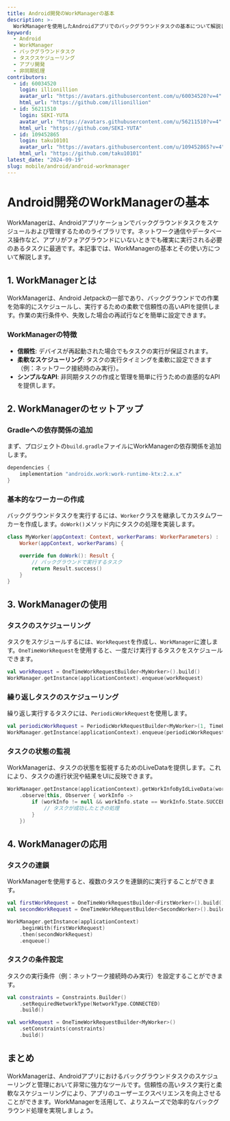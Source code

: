 ```yaml
---
title: Android開発のWorkManagerの基本
description: >-
  WorkManagerを使用したAndroidアプリでのバックグラウンドタスクの基本について解説します。信頼性の高いタスクスケジューリングの方法を学びましょう。
keyword:
  - Android
  - WorkManager
  - バックグラウンドタスク
  - タスクスケジューリング
  - アプリ開発
  - 非同期処理
contributors:
  - id: 60034520
    login: illionillion
    avatar_url: "https://avatars.githubusercontent.com/u/60034520?v=4"
    html_url: "https://github.com/illionillion"
  - id: 56211510
    login: SEKI-YUTA
    avatar_url: "https://avatars.githubusercontent.com/u/56211510?v=4"
    html_url: "https://github.com/SEKI-YUTA"
  - id: 109452865
    login: taku10101
    avatar_url: "https://avatars.githubusercontent.com/u/109452865?v=4"
    html_url: "https://github.com/taku10101"
latest_date: "2024-09-19"
slug: mobile/android/android-workmanager
---
```


# Android開発のWorkManagerの基本

WorkManagerは、Androidアプリケーションでバックグラウンドタスクをスケジュールおよび管理するためのライブラリです。ネットワーク通信やデータベース操作など、アプリがフォアグラウンドにいないときでも確実に実行される必要のあるタスクに最適です。本記事では、WorkManagerの基本とその使い方について解説します。

## 1. WorkManagerとは

WorkManagerは、Android Jetpackの一部であり、バックグラウンドでの作業を効率的にスケジュールし、実行するための柔軟で信頼性の高いAPIを提供します。作業の実行条件や、失敗した場合の再試行などを簡単に設定できます。

### WorkManagerの特徴

- **信頼性**: デバイスが再起動された場合でもタスクの実行が保証されます。
- **柔軟なスケジューリング**: タスクの実行タイミングを柔軟に設定できます（例：ネットワーク接続時のみ実行）。
- **シンプルなAPI**: 非同期タスクの作成と管理を簡単に行うための直感的なAPIを提供します。

## 2. WorkManagerのセットアップ

### Gradleへの依存関係の追加

まず、プロジェクトの`build.gradle`ファイルにWorkManagerの依存関係を追加します。

```gradle
dependencies {
    implementation "androidx.work:work-runtime-ktx:2.x.x"
}
```

### 基本的なワーカーの作成

バックグラウンドタスクを実行するには、`Worker`クラスを継承してカスタムワーカーを作成します。`doWork()`メソッド内にタスクの処理を実装します。

```kotlin
class MyWorker(appContext: Context, workerParams: WorkerParameters) :
    Worker(appContext, workerParams) {

    override fun doWork(): Result {
        // バックグラウンドで実行するタスク
        return Result.success()
    }
}
```

## 3. WorkManagerの使用

### タスクのスケジューリング

タスクをスケジュールするには、`WorkRequest`を作成し、`WorkManager`に渡します。`OneTimeWorkRequest`を使用すると、一度だけ実行するタスクをスケジュールできます。

```kotlin
val workRequest = OneTimeWorkRequestBuilder<MyWorker>().build()
WorkManager.getInstance(applicationContext).enqueue(workRequest)
```

### 繰り返しタスクのスケジューリング

繰り返し実行するタスクには、`PeriodicWorkRequest`を使用します。

```kotlin
val periodicWorkRequest = PeriodicWorkRequestBuilder<MyWorker>(1, TimeUnit.HOURS).build()
WorkManager.getInstance(applicationContext).enqueue(periodicWorkRequest)
```

### タスクの状態の監視

WorkManagerは、タスクの状態を監視するためのLiveDataを提供します。これにより、タスクの進行状況や結果をUIに反映できます。

```kotlin
WorkManager.getInstance(applicationContext).getWorkInfoByIdLiveData(workRequest.id)
    .observe(this, Observer { workInfo ->
        if (workInfo != null && workInfo.state == WorkInfo.State.SUCCEEDED) {
            // タスクが成功したときの処理
        }
    })
```

## 4. WorkManagerの応用

### タスクの連鎖

WorkManagerを使用すると、複数のタスクを連鎖的に実行することができます。

```kotlin
val firstWorkRequest = OneTimeWorkRequestBuilder<FirstWorker>().build()
val secondWorkRequest = OneTimeWorkRequestBuilder<SecondWorker>().build()

WorkManager.getInstance(applicationContext)
    .beginWith(firstWorkRequest)
    .then(secondWorkRequest)
    .enqueue()
```

### タスクの条件設定

タスクの実行条件（例：ネットワーク接続時のみ実行）を設定することができます。

```kotlin
val constraints = Constraints.Builder()
    .setRequiredNetworkType(NetworkType.CONNECTED)
    .build()

val workRequest = OneTimeWorkRequestBuilder<MyWorker>()
    .setConstraints(constraints)
    .build()
```

## まとめ

WorkManagerは、Androidアプリにおけるバックグラウンドタスクのスケジューリングと管理において非常に強力なツールです。信頼性の高いタスク実行と柔軟なスケジューリングにより、アプリのユーザーエクスペリエンスを向上させることができます。WorkManagerを活用して、よりスムーズで効率的なバックグラウンド処理を実現しましょう。
